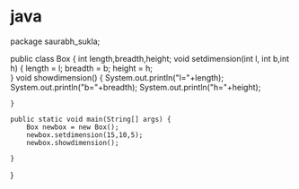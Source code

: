 # java
package saurabh_sukla;


public class Box {
	int length,breadth,height;
	void setdimension(int l, int b,int h)
	{
		length = l;
		breadth = b;
		height = h;		
	}
	void showdimension()
	{
		System.out.println("l="+length);
		System.out.println("b="+breadth);
		System.out.println("h="+height);

	}

	public static void main(String[] args) {
		Box newbox = new Box();
		newbox.setdimension(15,10,5);
		newbox.showdimension();

	}

}
